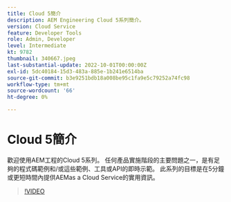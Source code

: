 ```yaml
---
title: Cloud 5簡介
description: AEM Engineering Cloud 5系列簡介。
version: Cloud Service
feature: Developer Tools
role: Admin, Developer
level: Intermediate
kt: 9782
thumbnail: 340667.jpeg
last-substantial-update: 2022-10-01T00:00:00Z
exl-id: 5dc40184-15d3-483a-885e-1b241e6514ba
source-git-commit: b3e9251bdb18a008be95c1fa9e5c79252a74fc98
workflow-type: tm+mt
source-wordcount: '66'
ht-degree: 0%

---
```


# Cloud 5簡介

歡迎使用AEM工程的Cloud 5系列。 任何產品實施階段的主要問題之一，是有足夠的程式碼範例和/或這些範例、工具或API的即時示範。 此系列的目標是在5分鐘或更短時間內提供AEMas a Cloud Service的實用資訊。

>[!VIDEO](https://video.tv.adobe.com/v/340667?quality=12&learn=on)
